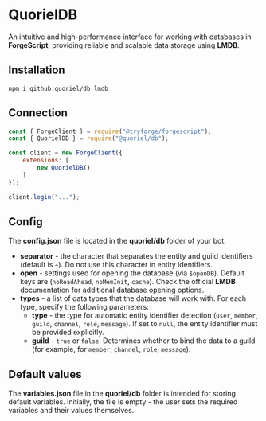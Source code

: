 # QuorielDB
An intuitive and high-performance interface for working with databases in **ForgeScript**, providing reliable and scalable data storage using **LMDB**.

## Installation
```
npm i github:quoriel/db lmdb
```

## Connection
```js
const { ForgeClient } = require("@tryforge/forgescript");
const { QuorielDB } = require("@quoriel/db");

const client = new ForgeClient({
    extensions: [
        new QuorielDB()
    ]
});

client.login("...");
```

## Config
The **config.json** file is located in the **quoriel/db** folder of your bot.  
- **separator** - the character that separates the entity and guild identifiers (default is `~`). Do not use this character in entity identifiers.
- **open** - settings used for opening the database (via `$openDB`). Default keys are (`noReadAhead`, `noMemInit`, `cache`). Check the official **LMDB** documentation for additional database opening options.
- **types** - a list of data types that the database will work with. For each type, specify the following parameters:
  - **type** - the type for automatic entity identifier detection (`user`, `member`, `guild`, `channel`, `role`, `message`). If set to `null`, the entity identifier must be provided explicitly.
  - **guild** - `true` or `false`. Determines whether to bind the data to a guild (for example, for `member`, `channel`, `role`, `message`).

## Default values
The **variables.json** file in the **quoriel/db** folder is intended for storing default variables. Initially, the file is empty - the user sets the required variables and their values themselves.
